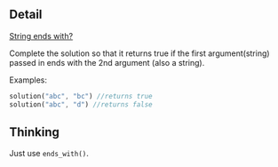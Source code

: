 ## Detail

[String ends with?](https://www.codewars.com/kata/51f2d1cafc9c0f745c00037d)

Complete the solution so that it returns true if the first argument(string) passed in ends with the 2nd argument (also a string). 

Examples:

```rust
solution("abc", "bc") //returns true
solution("abc", "d") //returns false
```
## Thinking

Just use `ends_with()`.